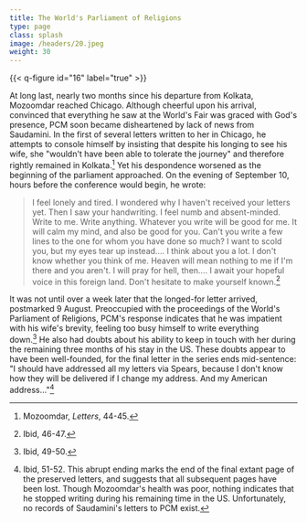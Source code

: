 ```yaml
---
title: The World's Parliament of Religions
type: page
class: splash
image: /headers/20.jpeg
weight: 30
---
```


{{< q-figure id="16" label="true" >}}

At long last, nearly two months since his departure from Kolkata,
Mozoomdar reached Chicago. Although cheerful upon his arrival, convinced
that everything he saw at the World's Fair was graced with God's
presence, PCM soon became disheartened by lack of news from Saudamini.
In the first of several letters written to her in Chicago, he attempts
to console himself by insisting that despite his longing to see his
wife, she "wouldn't have been able to tolerate the journey" and
therefore rightly remained in Kolkata.[^55] Yet his despondence worsened
as the beginning of the parliament approached. On the evening of
September 10, hours before the conference would begin, he wrote:

> I feel lonely and tired. I wondered why I haven't received your letters
yet. Then I saw your handwriting. I feel numb and absent-minded. Write
to me. Write anything. Whatever you write will be good for me. It will
calm my mind, and also be good for you. Can't you write a few lines to
the one for whom you have done so much? I want to scold you, but my eyes
tear up instead.... I think about you a lot. I don't know whether you
think of me. Heaven will mean nothing to me if I'm there and you aren't.
I will pray for hell, then.... I await your hopeful voice in this
foreign land. Don't hesitate to make yourself known.[^56]

It was not until over a week later that the longed-for letter arrived,
postmarked 9 August. Preoccupied with the proceedings of the World's
Parliament of Religions, PCM's response indicates that he was impatient
with his wife's brevity, feeling too busy himself to write everything
down.[^57] He also had doubts about his ability to keep in touch with
her during the remaining three months of his stay in the US. These
doubts appear to have been well-founded, for the final letter in the
series ends mid-sentence: "I should have addressed all my letters via
Spears, because I don't know how they will be delivered if I change my
address. And my American address..."[^58]

[^55]: Mozoomdar, *Letters*, 44-45.

[^56]: Ibid, 46-47.

[^57]: Ibid, 49-50.

[^58]: Ibid, 51-52. This abrupt ending marks the end of the final extant
    page of the preserved letters, and suggests that all subsequent
    pages have been lost. Though Mozoomdar's health was poor, nothing
    indicates that he stopped writing during his remaining time in the
    US. Unfortunately, no records of Saudamini's letters to PCM exist.

